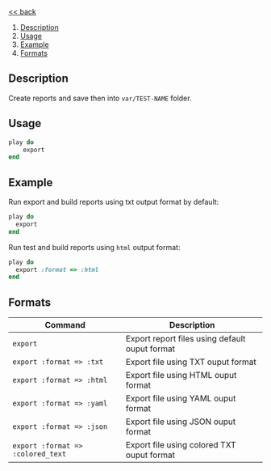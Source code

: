 [<< back](../../README.md)

1. [Description](#description)
2. [Usage](#usage)
3. [Example](#example)
4. [Formats](#formats)

## Description

Create reports and save then into `var/TEST-NAME` folder.

## Usage

```ruby
play do
    export
end
```

## Example

Run export and build reports using txt output format by default:

```ruby
play do
  export
end
```

Run test and build reports using `html` output format:

```ruby
play do
  export :format => :html
end
```

## Formats

| Command                  | Description |
| ------------------------ | ----------- |
| `export`                 | Export report files using default ouput format |
| `export :format => :txt` | Export file using TXT ouput format |
| `export :format => :html` | Export file using HTML ouput format |
| `export :format => :yaml` | Export file using YAML ouput format |
| `export :format => :json` | Export file using JSON ouput format |
| `export :format => :colored_text` | Export file using colored TXT ouput format |
